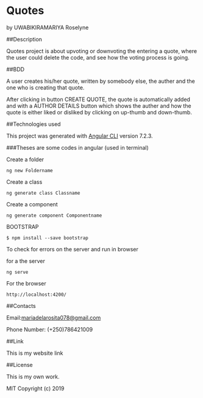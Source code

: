 # Quotes
by UWABIKIRAMARIYA Roselyne

##Description

Quotes project is about upvoting or downvoting the entering a quote, where the user could delete the code, and see how the voting process is going.

##BDD

A user creates his/her quote, written by somebody else, the auther and the one who is creating that quote.

After clicking in button CREATE QUOTE, the quote is automatically added and with a AUTHOR DETAILS button which shows the auther and how the quote is either liked or disliked by clicking on up-thumb and down-thumb.

##Technologies used

This project was generated with [Angular CLI](https://github.com/angular/angular-cli) version 7.2.3.

###Theses are some codes in angular (used in terminal)

Create a folder 

`ng new Foldername`

Create a class 

`ng generate class Classname`

Create a component 

`ng generate component Componentname`

BOOTSTRAP

`$ npm install --save bootstrap`

To check for errors on the server and run in browser

for a the server

`ng serve` 

For the browser

 `http://localhost:4200/`
 
##Contacts

Email:mariadelarosita078@gmail.com

Phone Number: (+250)786421009

##Link

This is my website link 


##License

This is my own work.

MIT Copyright (c) 2019
